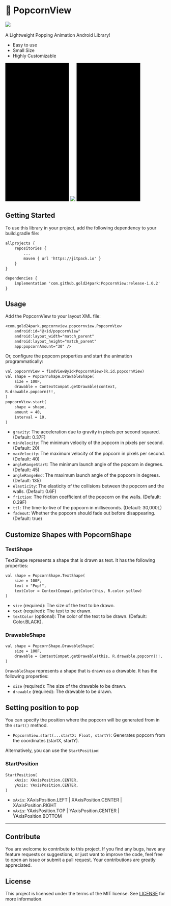 # 🍿 PopcornView
[![](https://jitpack.io/v/gold24park/PopcornView.svg)](https://jitpack.io/#gold24park/PopcornView)

A Lightweight Popping Animation Android Library!
- Easy to use
- Small Size
- Highly Customizable
<p>
    <img src="/images/emoji.gif"  width="200"/>
    <img src="/images/drawable.gif"  width="200"/>
    <img src="/images/text.gif"  width="200"/>
</p>

## Getting Started

To use this library in your project, add the following dependency to your build.gradle file:
```
allprojects {
    repositories {
        ...
        maven { url 'https://jitpack.io' }
    }
}
```
```agsl
dependencies {
    implementation 'com.github.gold24park:PopcornView:release-1.0.2'
}
```

## Usage

Add the PopcornView to your layout XML file:

```agsl
<com.gold24park.popcornview.popcornview.PopcornView
    android:id="@+id/popcornView"
    android:layout_width="match_parent"
    android:layout_height="match_parent"
    app:popcornAmount="30" />
```

Or, configure the popcorn properties and start the animation programmatically:

```
val popcornView = findViewById<PopcornView>(R.id.popcornView)
val shape = PopcornShape.DrawableShape(
    size = 100F,
    drawable = ContextCompat.getDrawable(context, R.drawable.popcorn)!!,
)
popcornView.start(
    shape = shape,
    amount = 40,
    interval = 10,
)
```

- `gravity`: The acceleration due to gravity in pixels per second squared. (Default: 0.37F)
- `minVelocity`: The minimum velocity of the popcorn in pixels per second. (Default: 20)
- `maxVelocity`: The maximum velocity of the popcorn in pixels per second. (Default: 40)
- `angleRangeStart`: The minimum launch angle of the popcorn in degrees. (Default: 45)
- `angleRangeEnd`: The maximum launch angle of the popcorn in degrees. (Default: 135)
- `elasticity`: The elasticity of the collisions between the popcorn and the walls. (Default: 0.6F)
- `friction`: The friction coefficient of the popcorn on the walls. (Default: 0.39F)
- `ttl`: The time-to-live of the popcorn in milliseconds. (Default: 30,000L)
- `fadeout`: Whether the popcorn should fade out before disappearing. (Default: true)

## Customize Shapes with PopcornShape

### TextShape

TextShape represents a shape that is drawn as text. It has the following properties:

```
val shape = PopcornShape.TextShape(
    size = 100F,
    text = "Pop!",
    textColor = ContextCompat.getColor(this, R.color.yellow)
)
```

- `size` (required): The size of the text to be drawn.
- `text` (required): The text to be drawn.
- `textColor` (optional): The color of the text to be drawn. (Default: Color.BLACK).

### DrawableShape

```
val shape = PopcornShape.DrawableShape(
    size = 100F,
    drawable = ContextCompat.getDrawable(this, R.drawable.popcorn)!!,
)
```

`DrawableShape` represents a shape that is drawn as a drawable. It has the following properties:

- `size` (required): The size of the drawable to be drawn.
- `drawable` (required): The drawable to be drawn.

## Setting position to pop

You can specify the position where the popcorn will be generated from in the `start()` method.

- `PopcornView.start(...startX: Float, startY)`: Generates popcorn from the coordinates (startX, startY).

Alternatively, you can use the `StartPosition`:

### StartPosition

```
StartPosition(
    xAxis: XAxisPosition.CENTER,
    yAxis: YAxisPosition.CENTER,
)
```

- `xAxis`: XAxisPosition.LEFT | XAxisPosition.CENTER | XAxisPosition.RIGHT
- `yAxis`: YAxisPosition.TOP | YAxisPosition.CENTER | YAxisPosition.BOTTOM

---

## Contribute

You are welcome to contribute to this project. If you find any bugs, have any feature requests or suggestions, or just want to improve the code, feel free to open an issue or submit a pull request. Your contributions are greatly appreciated.

## License

This project is licensed under the terms of the MIT license. See [LICENSE](LICENSE) for more information.
